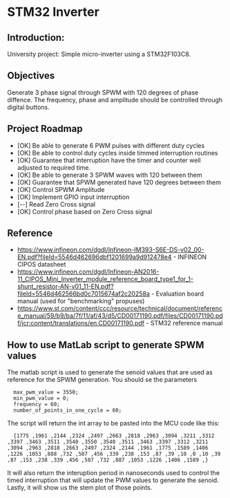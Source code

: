 # STM32 Inverter
## Introduction:

University project: Simple micro-inverter using a STM32F103C8.

## Objectives

Generate 3 phase signal through SPWM with 120 degrees of phase diffence. The frequency, phase and amplitude should be controlled through digital buttons.

## Project Roadmap

*  [OK] Be able to generate 6 PWM pulses with different duty cycles
*  [OK] Be able to control duty cycles inside timmed interruption routines
*  [OK] Guarantee that interruption have the timer and counter well adjusted to required time.
*  [OK] Be able to generate 3 SPWM waves with 120 between them
*  [OK] Guarantee that SPWM generated have 120 degrees between them
*  [OK] Control SPWM Amplitude
*  [OK] Implement GPIO input interruption
*  [--] Read Zero Cross signal
*  [OK] Control phase based on Zero Cross signal

## Reference

*  https://www.infineon.com/dgdl/Infineon-IM393-S6E-DS-v02_00-EN.pdf?fileId=5546d462696dbf1201699a9d912478e4 - INFINEON CIPOS datasheet
*  https://www.infineon.com/dgdl/Infineon-AN2016-11_CIPOS_Mini_Inverter_module_reference_board_type1_for_1-shunt_resistor-AN-v01_11-EN.pdf?fileId=5546d462566bd0c7015674af2c20258a - Evaluation board manual (used for "benchmarking" propuses)
*  https://www.st.com/content/ccc/resource/technical/document/reference_manual/59/b9/ba/7f/11/af/43/d5/CD00171190.pdf/files/CD00171190.pdf/jcr:content/translations/en.CD00171190.pdf - STM32 reference manual

## How to use MatLab script to generate SPWM values

The matlab script is used to generate the senoid values that are used as reference for the SPWM generation. You should se the parameters

```
  max_pwm_value = 3550;
  min_pwm_value = 0;
  frequency = 60;
  number_of_points_in_one_cycle = 60;
```

The script will return the int array to be pasted into the MCU code like this:

```
  {1775 ,1961 ,2144 ,2324 ,2497 ,2663 ,2818 ,2963 ,3094 ,3211 ,3312 ,3397 ,3463 ,3511 ,3540 ,3550 ,3540 ,3511 ,3463 ,3397 ,3312 ,3211 ,3094 ,2963 ,2818 ,2663 ,2497 ,2324 ,2144 ,1961 ,1775 ,1589 ,1406 ,1226 ,1053 ,888 ,732 ,587 ,456 ,339 ,238 ,153 ,87 ,39 ,10 ,0 ,10 ,39 ,87 ,153 ,238 ,339 ,456 ,587 ,732 ,887 ,1053 ,1226 ,1406 ,1589 ,}
```
  
It will also return the interuption period in nanoseconds used to control the timed interruption that will update the PWM values to generate the senoid. Lastly, it will show us the stem plot of those points.
